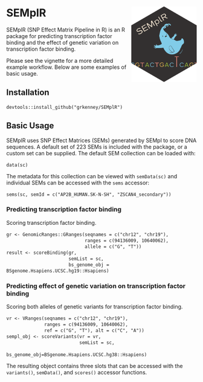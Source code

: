 # SEMplR <a href="https://grkenney.github.io/SEMplR"><img src="man/figures/SEMplR-B.png" align="right" height="200" alt="SEMplR website" style="float:right; height:200px;" /></a>



SEMplR (SNP Effect Matrix Pipeline in R) is an R package for predicting transcription factor binding and the effect of genetic variation on transcription factor binding.

Please see the vignette for a more detailed example workflow. Below are some examples of basic usage.

## Installation

```
devtools::install_github("grkenney/SEMplR")
```

## Basic Usage

SEMplR uses SNP Effect Matrices (SEMs) generated by SEMpl to score DNA sequences. A default set of 223 SEMs is included with the package, or a custom set can be supplied. The default SEM collection can be loaded with:

```
data(sc)
```

The metadata for this collection can be viewed with `semData(sc)` and individual SEMs can be accessed with the `sems` accessor:

```
sems(sc, semId = c("AP2B_HUMAN.SK-N-SH", "ZSCAN4_secondary"))
```

### Predicting transcription factor binding

Scoring transcription factor binding.

```
gr <- GenomicRanges::GRanges(seqnames = c("chr12", "chr19"),
                             ranges = c(94136009, 10640062), 
                             allele = c("G", "T"))
result <- scoreBinding(gr, 
                       semList = sc, 
                       bs_genome_obj = BSgenome.Hsapiens.UCSC.hg19::Hsapiens)
```

### Predicting effect of genetic variation on transcription factor binding

Scoring both alleles of genetic variants for transcription factor binding.

```
vr <- VRanges(seqnames = c("chr12", "chr19"),
              ranges = c(94136009, 10640062), 
              ref = c("G", "T"), alt = c("C", "A"))
sempl_obj <- scoreVariants(vr = vr,
                           semList = sc,
                           bs_genome_obj=BSgenome.Hsapiens.UCSC.hg38::Hsapiens)
```

The resulting object contains three slots that can be accessed with the `variants()`, `semData()`, and `scores()` accessor functions.


